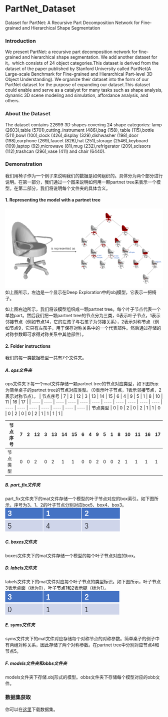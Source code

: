 # PartNet_Dataset
Dataset for PartNet: A Recursive Part Decomposition Network for Fine-grained and Hierarchical Shape Segmentation

### Introduction

We present PartNet: a recursive part decomposition network for fine-grained and hierarchical shape segmentation. We add another dataset for it，which consists of 24 object categories.This dataset is derived from the dataset of the paper published by Stanford University called PartNet(A Large-scale Benchmark for Fine-grained and Hierarchical Part-level 3D Object Understanding). We organize their dataset into the form of our PartNet dataset for the purpose of expanding our dataset.This dataset could enable and serve as a catalyst for many tasks such as shape analysis, dynamic 3D scene modeling and simulation, affordance analysis, and others. 

### About the Dataset

The dataset contains 22699 3D shapes covering 24 shape categories: lamp (2603),table (5701),cutting_instrument (486),bag (158), table (115),bottle (511),bowl (100),clock (426),display (329),dishwasher (198),door (198),earphone (269),faucet (826),hat (251),storage (2546),keyboard (109),laptop (92),microwave (81),mug (232),refrigerator (209),scissors (112),trashcan (296),vase (411) and chair (6440).

### Demonstration

我们用椅子作为一个例子来说明我们的数据是如何组织的。具体分为两个部分进行说明。在第一部分，我们通过一个图来说明如何用一颗partnet tree来表示一个模型。在第二部分，我们将说明每个文件夹的具体含义。

#### 1. Representing the model with a partnet tree
![image](https://github.com/PeppaZhu/Partnet_data/blob/master/pictures/picture11.png)  
如上图所示，左边是一个显示在Deep Exploration中的obj模型，它表示一把椅子。

如上图右边所示，我们将该模型组织成一颗partnet tree。每个叶子节点代表一个单独part。然后我们把一颗partnet tree的节点分为三类，0表示叶子节点，1表示邻接节点（例如节点14，它的左孩子与右孩子为邻接关系），2表示对称节点（例如节点9，它只有左孩子，用于保存对称关系中的一个代表部件。然后通过存储的对称参数即可求得对称关系中其他部件）。

#### 2. Folder instructions

我们的每一类数据模型一共有7个文件夹。  

##### A. ops文件夹
ops文件夹下每一个mat文件存储一颗partnet tree的节点对应类型，如下图所示为简单桌子的partnet tree的节点对应类型。（0表示叶子节点，1表示邻接节点，2表示对称节点）。
| 节点序号 | 7 | 2 | 12 | 3 | 13 | 14 | 15 | 6 | 4 | 9 | 5 | 1 | 8 | 10 | 11 | 16 | 17 |
| ---- | ---- | ---- | ---- | ---- | ---- | ---- | ---- | ---- | ---- | ---- | ---- | ---- | ---- | ---- | ---- | ---- | ---- |
| 节点类型 | 0 | 0 | 2 | 0 | 2 | 1 | 1 | 0 | 0 | 2 | 0 | 0 | 2 | 1 | 1 | 1 | 1 |

|  节点序号  |  7   | 2 | 12    |  3    | 13   | 14    | 15 | 6 | 4 | 9 | 5 | 1 | 8 | 10 | 11 | 16 | 17 |
| ---- | ---- | ---- | ---- | ---- | ---- | ---- |---- | ---- | ---- | ---- | ---- | ---- | ---- | ---- | ---- | ---- | ---- |
| 节点类型 | 0 | 0 | 2 | 0 | 2 | 1 | 1 | 0 | 0 | 2 | 0 | 0 | 2 | 1 | 1 | 1 | 1 |

##### B. part_fix文件夹
part_fix文件夹下的mat文件存储一个模型的叶子节点对应的box索引。如下图所示，序号为3、1、2的叶子节点分别对应box5、box4、box3。  
![image](https://github.com/PeppaZhu/Partnet_data/blob/master/pictures/picture5.png)

##### C. boxes文件夹
boxes文件夹下的mat文件存储一个模型的每个叶子节点对应的box。

##### D. labels文件夹
labels文件夹下的mat文件对应每个叶子节点的类型标识。如下图所示，叶子节点3表示桌面（标为0），叶子节点1和2表示腿（标为1）。  
![image](https://github.com/PeppaZhu/Partnet_data/blob/master/pictures/picture6.png)

##### E. syms文件夹
syms文件夹下的mat文件对应存储每个对称节点的对称参数。简单桌子的例子中有两组对称关系，因此存储了两个对称参数。在partnet tree中分别对应节点4和节点5。

##### F. models文件夹和obbs文件夹
models文件夹下存储.obj形式的模型。obbs文件夹下存储每个模型对应的obb文件。

### 数据集获取
你可以在[这里](https://www.dropbox.com/sh/o04yue60joxwkml/AACS0HmBybSgEruM3C5bmAvJa?dl=0)下载数据集。

